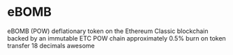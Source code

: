 # eBOMB
eBOMB (POW) deflationary token on the Ethereum Classic blockchain
backed by an immutable ETC POW chain 
approximately 0.5% burn on token transfer
18 decimals
awesome
